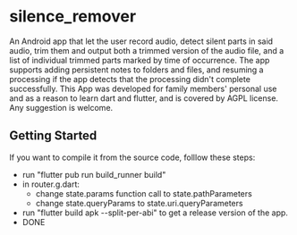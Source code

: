 # silence_remover

An Android app that let the user record audio, detect silent parts in said audio, trim them and output both a trimmed version of the audio file, and a list of individual trimmed parts marked by time of occurrence. The app supports adding persistent notes to folders and files, and resuming a processing if the app detects that the processing didn't complete successfully.
This App was developed for family members' personal use and as a reason to learn dart and flutter, and is covered by AGPL license. Any suggestion is welcome.

## Getting Started

If you want to compile it from the source code, folllow these steps:
 * run "flutter pub run build_runner build"
 * in router.g.dart:
    * change state.params function call to state.pathParameters
    * change state.queryParams to state.uri.queryParameters
 * run "flutter build apk --split-per-abi" to get a release version of the app.
 * DONE